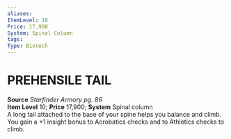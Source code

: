 ```yaml
---
aliases: 
ItemLevel: 10
Price: 17,900
System: Spinal Column 
tags: 
Type: Biotech
---
```

# PREHENSILE TAIL
**Source** _Starfinder Armory pg. 86_  
**Item Level** 10; **Price** 17,900; **System** Spinal column  
A long tail attached to the base of your spine helps you balance and climb. You gain a +1 insight bonus to Acrobatics checks and to Athletics checks to climb.